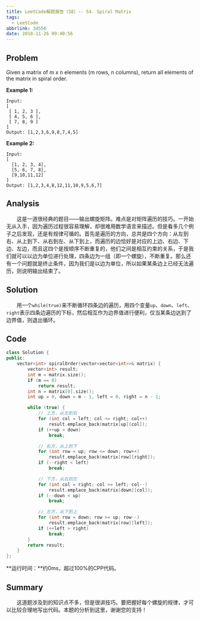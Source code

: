 ```yaml
---
title: LeetCode解题报告（38）-- 54. Spiral Matrix
tags:
  - LeetCode
abbrlink: 34556
date: 2018-11-26 09:40:56
---
```

## Problem
Given a matrix of m x n elements (m rows, n columns), return all elements of the matrix in spiral order.

**Example 1:**
```
Input:
[
 [ 1, 2, 3 ],
 [ 4, 5, 6 ],
 [ 7, 8, 9 ]
]
Output: [1,2,3,6,9,8,7,4,5]
```
<!-- more -->

**Example 2:**
```
Input:
[
  [1, 2, 3, 4],
  [5, 6, 7, 8],
  [9,10,11,12]
]
Output: [1,2,3,4,8,12,11,10,9,5,6,7]
```

## Analysis
&emsp;&emsp;这是一道很经典的题目——输出螺旋矩阵。难点是对矩阵遍历的技巧。一开始无从入手，因为遍历过程很容易理解，却很难用数学语言来描述。但是看多几个例子之后发现，还是有规律可循的。首先是遍历的方向，总共是四个方向：从左到右、从上到下、从右到左、从下到上，而遍历的边恰好是对应的上边、右边、下边、左边，而且这四个是按顺序不断重复的，他们之间是相互约束的关系，于是我们就可以以边为单位进行处理，四条边为一组（即一个螺旋），不断重复。那么还有一个问题就是终止条件，因为我们是以边为单位，所以如果某条边上已经无法遍历，则说明输出结束了。

## Solution
&emsp;&emsp;用一个`while(true)`来不断循环四条边的遍历，用四个变量`up`、`down`、`left`、`right`表示四条边遍历的下标，然后相互作为边界值进行便利，仅当某条边达到了边界值，则退出循环。

## Code
```C++
class Solution {
public:
    vector<int> spiralOrder(vector<vector<int>>& matrix) {
        vector<int> result;
        int m = matrix.size();
        if (m == 0)
            return result;
        int n = matrix[0].size();
        int up = 0, down = m - 1, left = 0, right = n - 1;

        while (true) {
            // 上方，从左到右
            for (int col = left; col <= right; col++)
                result.emplace_back(matrix[up][col]);
            if (++up > down)
                break;

            // 右方，从上到下
            for (int row = up; row <= down; row++)
                result.emplace_back(matrix[row][right]);
            if (--right < left)
                break;

            // 下方，从右到左
            for (int col = right; col >= left; col--)
                result.emplace_back(matrix[down][col]);
            if (--down < up)
                break;

            // 左方，从下到上
            for (int row = down; row >= up; row--)
                result.emplace_back(matrix[row][left]);
            if (++left > right)
                break;
        }
        return result;
    }
};
```
**运行时间：**约0ms，超过100%的CPP代码。

## Summary
&emsp;&emsp;这道题涉及到的知识点不多，但是很讲技巧。要把握好每个螺旋的规律，才可以比较合理地写出代码。本题的分析到这里，谢谢您的支持！
